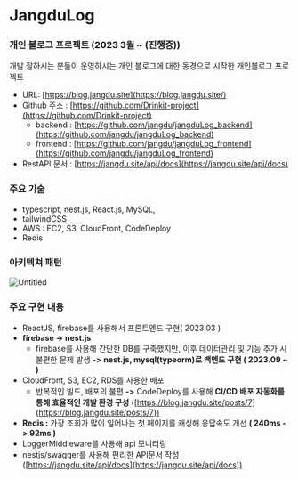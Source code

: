 # JangduLog

### **개인 블로그 프로젝트 (2023 3월 ~ (진행중))**

개발 잘하시는 분들이 운영하시는 개인 블로그에 대한 동경으로 시작한 개인블로그 프로젝트

- URL: [https://blog.jangdu.site](https://blog.jangdu.site/)
- Github 주소 : [https://github.com/Drinkit-project](https://github.com/Drinkit-project)
  - backend : [https://github.com/jangdu/jangduLog_backend](https://github.com/jangdu/jangduLog_backend)
  - frontend : [https://github.com/jangdu/jangduLog_frontend](https://github.com/jangdu/jangduLog_frontend)
- RestAPI 문서 : [https://jangdu.site/api/docs](https://jangdu.site/api/docs)

### **주요 기술**

- typescript, nest.js, React.js, MySQL,
- tailwindCSS
- AWS : EC2, S3, CloudFront, CodeDeploy
- Redis

### **아키텍쳐 패턴**

![Untitled](https://res.cloudinary.com/dyhnnmhcf/image/upload/v1695778101/BlogProject_un6zix.png)

### **주요 구현 내용**

- ReactJS, firebase를 사용해서 프론트엔드 구현( 2023.03 )
- **firebase -> nest.js**
  - firebase를 사용해 간단한 DB를 구축했지만,
    이후 데이터관리 및 기능 추가 시 불편한 문제 발생
    **->** **nest.js, mysql(typeorm)로 백엔드 구현 ( 2023.09 ~ )**
- CloudFront, S3, EC2, RDS를 사용한 배포
  - 반복적인 빌드, 배포의 불편
    **->** CodeDeploy를 사용해 **CI/CD** **배포 자동화를 통해 효율적인 개발 환경 구성** ([https://blog.jangdu.site/posts/7](https://blog.jangdu.site/posts/7))
- **Redis :** 가장 조회가 많이 일어나는 첫 페이지를 캐싱해 응답속도 개선 **( 240ms -> 92ms )**
- LoggerMiddleware를 사용해 api 모니터링
- nestjs/swagger를 사용해 편리한 API문서 작성 ([https://jangdu.site/api/docs](https://jangdu.site/api/docs))
